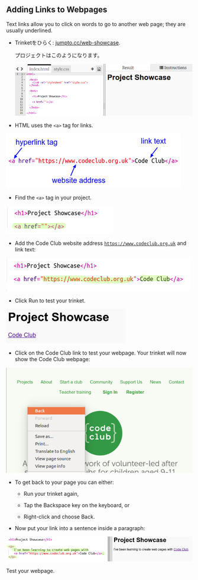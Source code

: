 ## Adding Links to Webpages

Text links allow you to click on words to go to another web page; they are usually underlined.

+ Trinketをひらく: [jumpto.cc/web-showcase](http://jumpto.cc/web-showcase).
    
    プロジェクトはこのようになります。
    
    ![スクリーンショット](images/showcase-starter.png)

+ HTML uses the `<a>` tag for links.

![スクリーンショット](images/showcase-link.png)

+ Find the `<a>` tag in your project. 

![スクリーンショット](images/showcase-a-template.png)

+ Add the Code Club website address [`https://www.codeclub.org.uk`](https://www.codeclub.org.uk) and link text:

![スクリーンショット](images/showcase-code-club.png)

+ Click Run to test your trinket.

![screenshot](images/showcase-cc-output.png)

+ Click on the Code Club link to test your webpage. Your trinket will now show the Code Club webpage: 

![スクリーンショット](images/showcase-cc-website.png)

+ To get back to your page you can either:
    
    + Run your trinket again,
    
    + Tap the Backspace key on the keyboard, or
    
    + Right-click and choose Back.

+ Now put your link into a sentence inside a paragraph:

![スクリーンショット](images/showcase-paragraph.png)

Test your webpage.